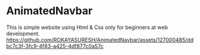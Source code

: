 # AnimatedNavbar
This is simple website using Html & Css only for beginners at web development.
https://github.com/ROKAYASURESH/AnimatedNavbar/assets/127000485/ddbc7c3f-3fc9-4f83-a425-4df877c0a57c
